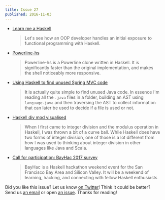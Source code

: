 ```yaml
---
title: Issue 27
published: 2016-11-03
---
```


-   [Learn me a Haskell](https://blog.cotten.io/learn-me-a-haskell-5970bf4ac206)

    > Let's see how an OOP developer handles an initial exposure to functional programming with Haskell.

-   [Powerline-hs](https://github.com/rdnetto/powerline-hs/blob/c6b552f594ae4a96f9e2af9fbc0726371fd005b6/README.md)

    > Powerline-hs is a Powerline clone written in Haskell. It is significantly faster than the original implementation, and makes the shell noticeably more responsive.
    
-   [Using Haskell to find unused Spring MVC code](https://tech.small-improvements.com/2016/11/01/using-haskell-to-find-unused-spring-mvc-code/)

    > It is actually quite simple to find unused Java code. In essence I'm reading all the `.java` files in a folder, building an AST using `language-java` and then traversing the AST to collect information that can later be used to decide if a file is used or not.

-   [Haskell div mod visualised](http://www.prigrammer.com/?p=321)

    > When I first came to integer division and the modulus operation in Haskell, I was thrown a bit of a curve ball. While Haskell does have two forms of integer division, one of those is a lot different from how I was used to thinking about integer division in other languages like Java and Scala.

-   [Call for participation: BayHac 2017 survey](https://mail.haskell.org/pipermail/haskell-cafe/2016-November/125423.html)

    > BayHac is a Haskell hackathon weekend event for the San Francisco Bay Area and Silicon Valley. It will be a weekend of learning, hacking, and connecting with fellow Haskell enthusiasts.

Did you like this issue?
Let us know [on Twitter](https://twitter.com/haskellweekly)!
Think it could be better?
Send us [an email](mailto:info@haskellweekly.news) or open [an issue](https://github.com/haskellweekly/haskellweekly.github.io/issues/new).
Thanks for reading!
